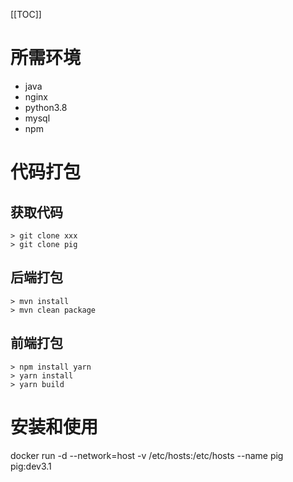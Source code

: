 [[TOC]]

# 所需环境
+ java
+ nginx
+ python3.8
+ mysql
+ npm

# 代码打包
## 获取代码
```
> git clone xxx
> git clone pig
```
## 后端打包
```
> mvn install
> mvn clean package
```
## 前端打包
```
> npm install yarn
> yarn install
> yarn build
```

# 安装和使用

docker run -d --network=host -v /etc/hosts:/etc/hosts --name pig pig:dev3.1